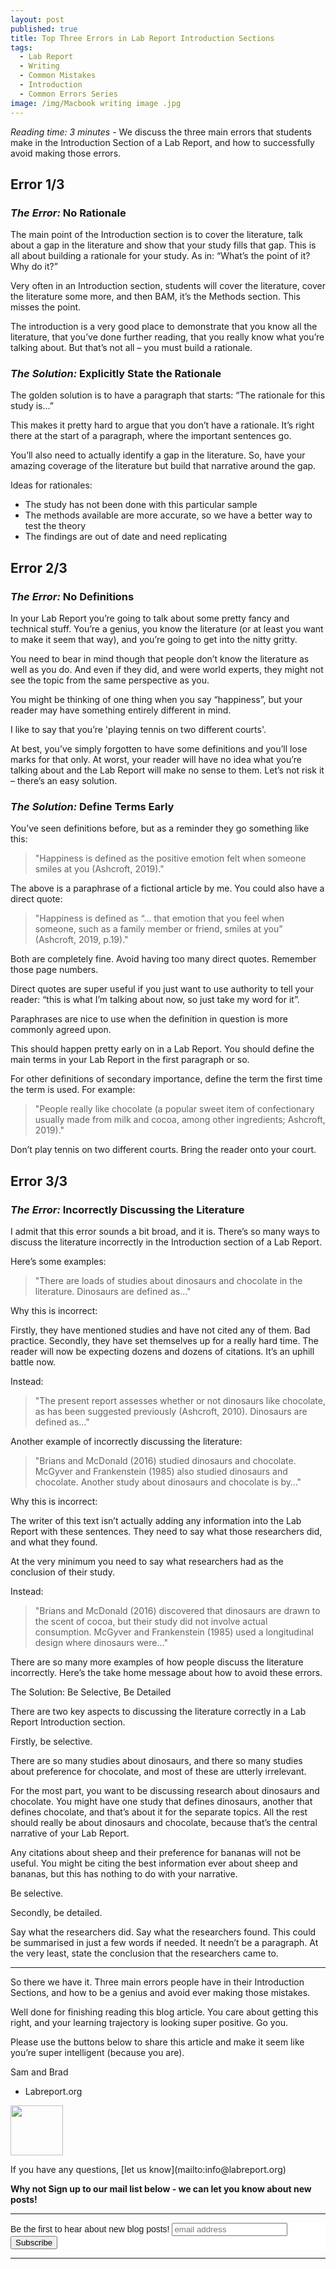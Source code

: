 ```yaml
---
layout: post
published: true
title: Top Three Errors in Lab Report Introduction Sections
tags:
  - Lab Report
  - Writing
  - Common Mistakes
  - Introduction
  - Common Errors Series
image: /img/Macbook writing image .jpg
---
```

_Reading time: 3 minutes_ - We discuss the three main errors that students make in the Introduction Section of a Lab Report, and how to successfully avoid making those errors.

 
## **Error 1/3**
### *The Error:* No Rationale
 
The main point of the Introduction section is to cover the literature, talk about a gap in the literature and show that your study fills that gap. This is all about building a rationale for your study. As in: “What’s the point of it? Why do it?”
 
Very often in an Introduction section, students will cover the literature, cover the literature some more, and then BAM, it’s the Methods section. This misses the point.
 
The introduction is a very good place to demonstrate that you know all the literature, that you’ve done further reading, that you really know what you’re talking about. But that’s not all – you must build a rationale.
 
### *The Solution:* Explicitly State the Rationale
 
The golden solution is to have a paragraph that starts: “The rationale for this study is…”
 
This makes it pretty hard to argue that you don’t have a rationale. It’s right there at the start of a paragraph, where the important sentences go.
 
You’ll also need to actually identify a gap in the literature. So, have your amazing coverage of the literature but build that narrative around the gap.
 
Ideas for rationales:  

* The study has not been done with this particular sample  
* The methods available are more accurate, so we have a better way to test the theory  
* The findings are out of date and need replicating
 
## **Error 2/3**
### *The Error:* No Definitions
 
In your Lab Report you’re going to talk about some pretty fancy and technical stuff. You’re a genius, you know the literature (or at least you want to make it seem that way), and you’re going to get into the nitty gritty.
 
You need to bear in mind though that people don’t know the literature as well as you do. And even if they did, and were world experts, they might not see the topic from the same perspective as you.
 
You might be thinking of one thing when you say “happiness”, but your reader may have something entirely different in mind.
 
I like to say that you’re 'playing tennis on two different courts'.
 
At best, you’ve simply forgotten to have some definitions and you’ll lose marks for that only. At worst, your reader will have no idea what you’re talking about and the Lab Report will make no sense to them. Let’s not risk it – there’s an easy solution.
 
### *The Solution:* Define Terms Early
 
You’ve seen definitions before, but as a reminder they go something like this:
 
> "Happiness is defined as the positive emotion felt when someone smiles at you (Ashcroft, 2019)."
 
The above is a paraphrase of a fictional article by me. You could also have a direct quote:
 
> "Happiness is defined as “… that emotion that you feel when someone, such as a family member or friend, smiles at you” (Ashcroft, 2019, p.19)."
 
Both are completely fine. Avoid having too many direct quotes. Remember those page numbers. 
 
Direct quotes are super useful if you just want to use authority to tell your reader: “this is what I’m talking about now, so just take my word for it”.
 
Paraphrases are nice to use when the definition in question is more commonly agreed upon. 
 
This should happen pretty early on in a Lab Report. You should define the main terms in your Lab Report in the first paragraph or so.
 
For other definitions of secondary importance, define the term the first time the term is used. For example:
 
> "People really like chocolate (a popular sweet item of confectionary usually made from milk and cocoa, among other ingredients; Ashcroft, 2019)."
 
Don’t play tennis on two different courts. Bring the reader onto your court.
 
## **Error 3/3**
### *The Error:* Incorrectly Discussing the Literature
 
I admit that this error sounds a bit broad, and it is. There’s so many ways to discuss the literature incorrectly in the Introduction section of a Lab Report.
 
Here’s some examples:
 
> "There are loads of studies about dinosaurs and chocolate in the literature. Dinosaurs are defined as…"
 
Why this is incorrect: 
 
Firstly, they have mentioned studies and have not cited any of them. Bad practice. Secondly, they have set themselves up for a really hard time. The reader will now be expecting dozens and dozens of citations. It’s an uphill battle now.
 
Instead:
 
> "The present report assesses whether or not dinosaurs like chocolate, as has been suggested previously (Ashcroft, 2010). Dinosaurs are defined as…"
 
Another example of incorrectly discussing the literature:
 
> "Brians and McDonald (2016) studied dinosaurs and chocolate. McGyver and Frankenstein (1985) also studied dinosaurs and chocolate. Another study about dinosaurs and chocolate is by…"
 
Why this is incorrect:
 
The writer of this text isn’t actually adding any information into the Lab Report with these sentences. They need to say what those researchers did, and what they found.
 
At the very minimum you need to say what researchers had as the conclusion of their study.
 
Instead:
 
> "Brians and McDonald (2016) discovered that dinosaurs are drawn to the scent of cocoa, but their study did not involve actual consumption. McGyver and Frankenstein (1985) used a longitudinal design where dinosaurs were…"
 
There are so many more examples of how people discuss the literature incorrectly. Here’s the take home message about how to avoid these errors.
 
The Solution: Be Selective, Be Detailed
 
There are two key aspects to discussing the literature correctly in a Lab Report Introduction section.
 
Firstly, be selective. 
 
There are so many studies about dinosaurs, and there so many studies about preference for chocolate, and most of these are utterly irrelevant.
 
For the most part, you want to be discussing research about dinosaurs and chocolate. You might have one study that defines dinosaurs, another that defines chocolate, and that’s about it for the separate topics. All the rest should really be about dinosaurs and chocolate, because that’s the central narrative of your Lab Report.
 
Any citations about sheep and their preference for bananas will not be useful. You might be citing the best information ever about sheep and bananas, but this has nothing to do with your narrative.
 
Be selective.
 
Secondly, be detailed.
 
Say what the researchers did. Say what the researchers found. This could be summarised in just a few words if needed. It needn’t be a paragraph. At the very least, state the conclusion that the researchers came to.

--- 

So there we have it. Three main errors people have in their Introduction Sections, and how to be a genius and avoid ever making those mistakes.
 
Well done for finishing reading this blog article. You care about getting this right, and your learning trajectory is looking super positive. Go you.
 
Please use the buttons below to share this article and make it seem like you’re super intelligent (because you are).
 
Sam and Brad  
- Labreport.org  
<p style="text-align: left;"><img src="https://s-ashcroft.github.io/img/avatar-icon.png" alt="" width="84" height="80" /></p>
If you have any questions, [let us know](mailto:info@labreport.org)
 
**Why not Sign up to our mail list below - we can let you know about new posts!**

---

<!-- Begin Mailchimp Signup Form -->
<link href="//cdn-images.mailchimp.com/embedcode/horizontal-slim-10_7.css" rel="stylesheet" type="text/css">
<style type="text/css">
	#mc_embed_signup{background:#fff; clear:left; font:14px Helvetica,Arial,sans-serif; width:100%;}
	/* Add your own Mailchimp form style overrides in your site stylesheet or in this style block.
	   We recommend moving this block and the preceding CSS link to the HEAD of your HTML file. */
</style>
<div id="mc_embed_signup">
<form action="https://Org.us20.list-manage.com/subscribe/post?u=7d4ac3d81a475c6d44aa19c58&amp;id=6ef2deec11" method="post" id="mc-embedded-subscribe-form" name="mc-embedded-subscribe-form" class="validate" target="_blank" novalidate>
    <div id="mc_embed_signup_scroll">
	<label for="mce-EMAIL">Be the first to hear about new blog posts!</label>
	<input type="email" value="" name="EMAIL" class="email" id="mce-EMAIL" placeholder="email address" required>
    <!-- real people should not fill this in and expect good things - do not remove this or risk form bot signups-->
    <div style="position: absolute; left: -5000px;" aria-hidden="true"><input type="text" name="b_7d4ac3d81a475c6d44aa19c58_6ef2deec11" tabindex="-1" value=""></div>
    <div class="clear"><input type="submit" value="Subscribe" name="subscribe" id="mc-embedded-subscribe" class="button"></div>
    </div>
</form>
</div>

<!--End mc_embed_signup-->

---
